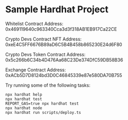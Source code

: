 # Sample Hardhat Project

Whitelist Contract Address: 0x469119640c963340Cca3d3f318AB1EB917Ca22CE

Crypto Devs Contract NFT Address: 0xeE4C5FF6676B89aD6C5B4B458b865230E24d6F80 

Crypto Devs Token Contract Address: 0x5c266b6C34b4D476Aa68C23De374DfC59DB58B36

Exchange Contract Address: 0xACb5D7D8124bd3D0C46845339e87e580DA70B755

Try running some of the following tasks:

```shell
npx hardhat help
npx hardhat test
REPORT_GAS=true npx hardhat test
npx hardhat node
npx hardhat run scripts/deploy.ts
```
